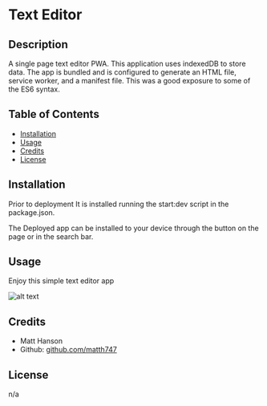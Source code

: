 # Text Editor

## Description

A single page text editor PWA.  This application uses indexedDB to store data.  The app is bundled and is configured to generate an HTML file, service worker, and a manifest file.  This was a good exposure to some of the ES6 syntax.

## Table of Contents 

- [Installation](#installation)
- [Usage](#usage)
- [Credits](#credits)
- [License](#license)

## Installation

Prior to deployment It is installed running the start:dev script in the package.json.  

The Deployed app can be installed to your device through the button on the page or in the search bar.

## Usage

Enjoy this simple text editor app

![alt text](images/screenshot.png)

## Credits

- Matt Hanson
- Github:  [github.com/matth747](https://github.com/matth747)


## License

n/a